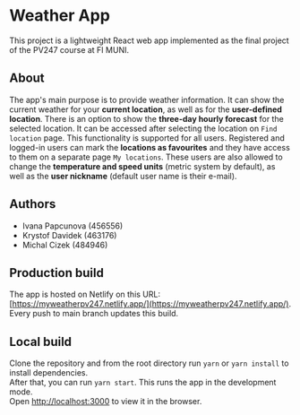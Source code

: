 # Weather App

This project is a lightweight React web app implemented as the final project of the PV247 course at FI MUNI.

## About

The app's main purpose is to provide weather information. It can show the current weather for your **current location**, as well as for the **user-defined location**. There is an option to show the **three-day hourly forecast** for the selected location. It can be accessed after selecting the location on `Find location` page. This functionality is supported for all users. Registered and logged-in users can mark the **locations as favourites** and they have access to them on a separate page `My locations`. These users are also allowed to change the **temperature and speed units** (metric system by default), as well as the **user nickname** (default user name is their e-mail). 

## Authors

- Ivana Papcunova (456556)
- Krystof Davidek (463176)
- Michal Cizek (484946)

## Production build

The app is hosted on Netlify on this URL: [https://myweatherpv247.netlify.app/](https://myweatherpv247.netlify.app/). Every push to main branch updates this build.

## Local build

Clone the repository and from the root directory run `yarn` or `yarn install` to install dependencies. \
After that, you can run `yarn start`. This runs the app in the development mode.\
Open [http://localhost:3000](http://localhost:3000) to view it in the browser.
